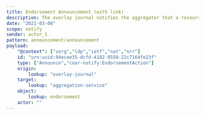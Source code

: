 ```yaml
---
title: Endorsement Announcement (with link)
description: The overlay journal notifies the aggregator that a resource has been endorsed, and provides a link to evidence of that endorsement.
date: "2021-03-08"
scope: notify
sender: actor_1
pattern: announcement/announcement
payload:
    "@context": ["sorg","ldp","ietf","nat","nrr"]
    id: "urn:uuid:94ecae35-dcfd-4182-8550-22c7164fe23f"
    type: ["Announce","coar-notify:EndorsementAction"]
    origin:
        lookup: "overlay-journal"
    target:
        lookup: "aggregation-service"
    object:
        lookup: endorsement
    actor: ""
---
```


